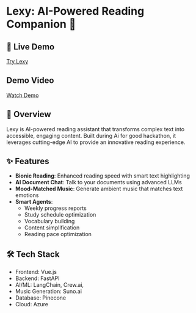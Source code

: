 # Lexy: AI-Powered Reading Companion 🚀

## 🚀 Live Demo
[Try Lexy](https://wonderful-island-08b663303.4.azurestaticapps.net/en)

## Demo Video
[Watch Demo](https://some-link-to-demo-video)

## 🌟 Overview
Lexy is AI-powered reading assistant that transforms complex text into accessible, engaging content. Built during Ai for good hackathon, it leverages cutting-edge AI to provide an innovative reading experience.

## ✨ Features
- **Bionic Reading**: Enhanced reading speed with smart text highlighting
- **AI Document Chat**: Talk to your documents using advanced LLMs
- **Mood-Matched Music**: Generate ambient music that matches text emotions
- **Smart Agents**:
  - Weekly progress reports
  - Study schedule optimization
  - Vocabulary building
  - Content simplification
  - Reading pace optimization

## 🛠️ Tech Stack
- Frontend: Vue.js
- Backend: FastAPI
- AI/ML: LangChain, Crew.ai, 
- Music Generation: Suno.ai
- Database: Pinecone
- Cloud: Azure

